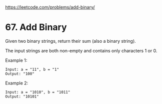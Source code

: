 https://leetcode.com/problems/add-binary/

# 67. Add Binary


Given two binary strings, return their sum (also a binary string).

The input strings are both non-empty and contains only characters 1 or 0.

Example 1:

```
Input: a = "11", b = "1"
Output: "100"
```

Example 2:

```
Input: a = "1010", b = "1011"
Output: "10101"
```